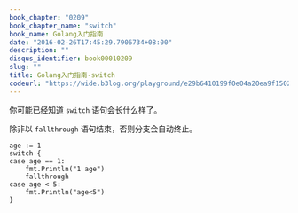 ```yaml
---
book_chapter: "0209"
book_chapter_name: "switch"
book_name: Golang入门指南
date: "2016-02-26T17:45:29.7906734+08:00"
description: ""
disqus_identifier: book00010209
slug: ""
title: Golang入门指南-switch
codeurl: "https://wide.b3log.org/playground/e29b6410199f0e04a20ea9f15028f95d.go"
---
```


你可能已经知道 `switch` 语句会长什么样了。

除非以 `fallthrough` 语句结束，否则分支会自动终止。

	age := 1
	switch {
	case age == 1:
		fmt.Println("1 age")
		fallthrough
	case age < 5:
		fmt.Println("age<5")
	}

<!-- ```go
package main

import (
	"fmt"
	"runtime"
)

func main() {
	fmt.Print("Go runs on ")
	switch os := runtime.GOOS; os {
	case "darwin":
		fmt.Println("OS X.")
	case "linux":
		fmt.Println("Linux.")
	default:
		// freebsd, openbsd,
		// plan9, windows...
		fmt.Printf("%s.", os)
	}
}

``` -->

